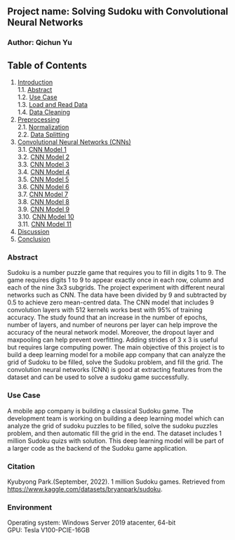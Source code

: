## Project name: Solving Sudoku with Convolutional Neural Networks
### Author: Qichun Yu

## Table of Contents
1. [Introduction](#Abstract)  
    1.1. [Abstract](#Abstract)  
    1.2. [Use Case](#Use-Case)  
    1.3. [Load and Read Data](#Load-and-Read-Data)  
    1.4. [Data Cleaning](#Data-Cleaning)
2. [Preprocessing](#Preprocessing)  
    2.1. [Normalization](#Normalization)  
    2.2. [Data Splitting](#Data-Splitting)  
3. [Convolutional Neural Networks (CNNs)](#Convolutional-Neural-Networks-(CNNs))  
    3.1. [CNN Model 1](#CNN-Model-1)  
    3.2. [CNN Model 2](#CNN-Model-2)   
    3.3. [CNN Model 3](#CNN-Model-3)  
    3.4. [CNN Model 4](#CNN-Model-4)  
    3.5. [CNN Model 5](#CNN-Model-5)  
    3.6. [CNN Model 6](#CNN-Model-6)  
    3.7. [CNN Model 7](#CNN-Model-7)  
    3.8. [CNN Model 8](#CNN-Model-8)  
    3.9. [CNN Model 9](#CNN-Model-9)  
    3.10. [CNN Model 10](#CNN-Model-10)  
    3.11. [CNN Model 11](#CNN-Model-11)  
4. [Discussion](#Discussion)
5. [Conclusion](#Conclusion)

### Abstract

Sudoku is a number puzzle game that requires you to fill in digits 1 to 9. The game requires digits 1 to 9 to appear exactly once in each row, column and each of the nine 3x3 subgrids. The project experiment with different neural networks such as CNN. The data have been divided by 9 and subtracted by 0.5 to achieve zero mean-centred data. The CNN model that includes 9 convolution layers with 512 kernels works best with 95% of training accuracy. The study found that an increase in the number of epochs, number of layers, and number of neurons per layer can help improve the accuracy of the neural network model. Moreover, the dropout layer and maxpooling can help prevent overfitting. Adding strides of 3 x 3 is useful but requires large computing power. The main objective of this project is to build a deep learning model for a mobile app company that can analyze the grid of Sudoku to be filled, solve the Sudoku problem, and fill the grid. The convolution neural networks (CNN) is good at extracting features from the dataset and can be used to solve a sudoku game successfully. 

### Use Case
A mobile app company is building a classical Sudoku game. The development team is working on building a deep learning model which can analyze the grid of sudoku puzzles to be filled, solve the sudoku puzzles problem, and then automatic fill the grid in the end. The dataset includes 1 million Sudoku quizs with solution. This deep learning model will be part of a larger code as the backend of the Sudoku game application. 

### Citation

Kyubyong Park.(September, 2022). 1 million Sudoku games. Retrieved from https://www.kaggle.com/datasets/bryanpark/sudoku.

### Environment
Operating system: Windows Server 2019 atacenter, 64-bit<br>
GPU: Tesla V100-PCIE-16GB
